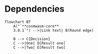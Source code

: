 # Dependencies

```mermaid
flowchart BT
    A("`**cosmwasm-core**
    3.0.1`") -->|Link text| B(Round edge)
    
    B --> C{Decision}
    C -->|One| D[Result one]
    C -->|Two| E[Result two]
```
